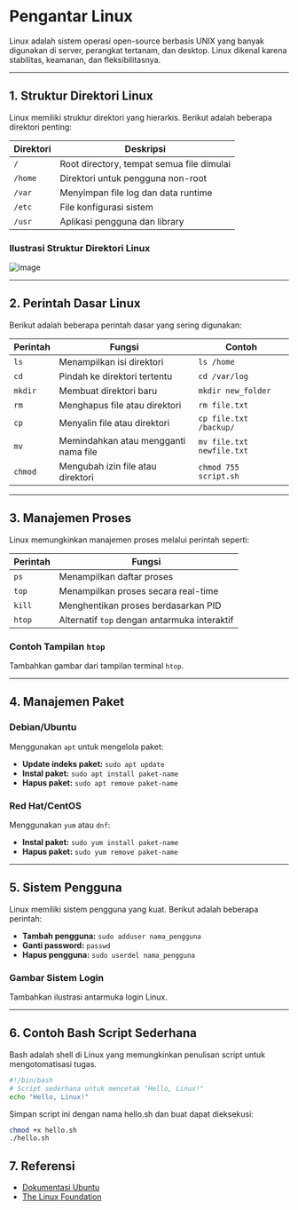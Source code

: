 # Pengantar Linux

Linux adalah sistem operasi open-source berbasis UNIX yang banyak digunakan di server, perangkat tertanam, dan desktop. Linux dikenal karena stabilitas, keamanan, dan fleksibilitasnya.

---

## 1. Struktur Direktori Linux

Linux memiliki struktur direktori yang hierarkis. Berikut adalah beberapa direktori penting:

| Direktori | Deskripsi                              |
|-----------|----------------------------------------|
| `/`       | Root directory, tempat semua file dimulai |
| `/home`   | Direktori untuk pengguna non-root       |
| `/var`    | Menyimpan file log dan data runtime     |
| `/etc`    | File konfigurasi sistem                |
| `/usr`    | Aplikasi pengguna dan library          |

### Ilustrasi Struktur Direktori Linux

![image](https://github.com/user-attachments/assets/bc248d47-b187-4210-a5b5-a44651f8e97e)


---

## 2. Perintah Dasar Linux

Berikut adalah beberapa perintah dasar yang sering digunakan:

| Perintah   | Fungsi                                   | Contoh                         |
|------------|------------------------------------------|--------------------------------|
| `ls`       | Menampilkan isi direktori               | `ls /home`                    |
| `cd`       | Pindah ke direktori tertentu            | `cd /var/log`                 |
| `mkdir`    | Membuat direktori baru                  | `mkdir new_folder`            |
| `rm`       | Menghapus file atau direktori           | `rm file.txt`                 |
| `cp`       | Menyalin file atau direktori            | `cp file.txt /backup/`        |
| `mv`       | Memindahkan atau mengganti nama file    | `mv file.txt newfile.txt`     |
| `chmod`    | Mengubah izin file atau direktori       | `chmod 755 script.sh`         |

---

## 3. Manajemen Proses

Linux memungkinkan manajemen proses melalui perintah seperti:

| Perintah       | Fungsi                                   |
|----------------|------------------------------------------|
| `ps`           | Menampilkan daftar proses               |
| `top`          | Menampilkan proses secara real-time     |
| `kill`         | Menghentikan proses berdasarkan PID     |
| `htop`         | Alternatif `top` dengan antarmuka interaktif |

### Contoh Tampilan `htop`
Tambahkan gambar dari tampilan terminal `htop`.

---

## 4. Manajemen Paket

### Debian/Ubuntu
Menggunakan `apt` untuk mengelola paket:
- **Update indeks paket:** `sudo apt update`
- **Instal paket:** `sudo apt install paket-name`
- **Hapus paket:** `sudo apt remove paket-name`

### Red Hat/CentOS
Menggunakan `yum` atau `dnf`:
- **Instal paket:** `sudo yum install paket-name`
- **Hapus paket:** `sudo yum remove paket-name`

---

## 5. Sistem Pengguna

Linux memiliki sistem pengguna yang kuat. Berikut adalah beberapa perintah:
- **Tambah pengguna:** `sudo adduser nama_pengguna`
- **Ganti password:** `passwd`
- **Hapus pengguna:** `sudo userdel nama_pengguna`

### Gambar Sistem Login
Tambahkan ilustrasi antarmuka login Linux.

---

## 6. Contoh Bash Script Sederhana

Bash adalah shell di Linux yang memungkinkan penulisan script untuk mengotomatisasi tugas.

```bash
#!/bin/bash
# Script sederhana untuk mencetak "Hello, Linux!"
echo "Hello, Linux!"
```

Simpan script ini dengan nama hello.sh dan buat dapat dieksekusi:

```bash
chmod +x hello.sh
./hello.sh
```

## 7. Referensi
- [Dokumentasi Ubuntu](https://ubuntu.com/)
- [The Linux Foundation](https://www.linuxfoundation.org/)
